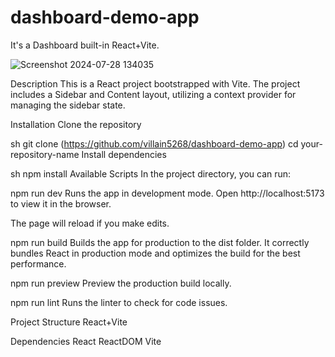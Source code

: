 # dashboard-demo-app
 It's a Dashboard built-in React+Vite.

![Screenshot 2024-07-28 134035](https://github.com/user-attachments/assets/51dcf0ae-7088-483c-853f-0f2c16d16476)

Description
This is a React project bootstrapped with Vite. The project includes a Sidebar and Content layout, utilizing a context provider for managing the sidebar state.

Installation
Clone the repository

sh
git clone (https://github.com/villain5268/dashboard-demo-app)
cd your-repository-name
Install dependencies

sh
npm install
Available Scripts
In the project directory, you can run:

npm run dev
Runs the app in development mode.
Open http://localhost:5173 to view it in the browser.

The page will reload if you make edits.

npm run build
Builds the app for production to the dist folder.
It correctly bundles React in production mode and optimizes the build for the best performance.

npm run preview
Preview the production build locally.

npm run lint
Runs the linter to check for code issues.

Project Structure
React+Vite


Dependencies
React
ReactDOM
Vite
